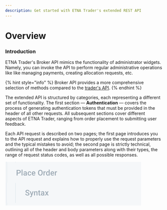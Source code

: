 ```yaml
---
description: Get started with ETNA Trader's extended REST API
---
```


# Overview

### Introduction <a id="introduction"></a>

ETNA Trader's Broker API mimics the functionality of administrator widgets. Namely, you can invoke the API to perform regular administrative operations like like managing payments, creating allocation requests, etc.

{% hint style="info" %}
Broker API provides a more comprehensive selection of methods compared to the [trader's API](../trading-api/).
{% endhint %}

The extended API is structured by categories, each representing a different set of functionality. The first section — **Authentication** — covers the process of generating authentication tokens that must be provided in the header of all other requests. All subsequent sections cover different aspects of ETNA Trader, ranging from order placement to submitting user feedback.

Each API request is described on two pages; the first page introduces you to the API request and explains how to properly use the request parameters and the typical mistakes to avoid; the second page is strictly technical, outlining all of the header and body parameters along with their types, the range of request status codes, as well as all possible responses.

![](../../.gitbook/assets/screenshot-2019-04-29-at-15.29.22.png)

